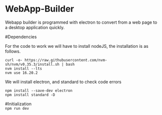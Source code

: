 # WebApp-Builder
Webapp builder is programmed with electron to convert from a web page to a desktop application quickly.

#Dependencies
<p>For the code to work we will have to install nodeJS, the installation is as follows.</p>
<code>curl -o- https://raw.githubusercontent.com/nvm-sh/nvm/v0.35.3/install.sh | bash </code><br>
<code>nvm install --lts </code><br>
<code>nvm use 16.20.2</code><br>

<p>We will install electron, and standard to check code errors</p>
<code>npm install --save-dev electron</code><br>
<code>npm install standard -D</code><br>

#Initialization<br>
<code>npm run dev</code>


